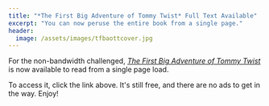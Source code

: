 ```yaml
---
title: "*The First Big Adventure of Tommy Twist* Full Text Available"
excerpt: "You can now peruse the entire book from a single page."
header:
  image: /assets/images/tfbaottcover.jpg
---
```


For the non-bandwidth challenged, [*The First Big Adventure of Tommy Twist*](http://www.jetadams.com/tfbaottfull/) is now available to read from a single page load.

To access it, click the link above. It's still free, and there are no ads to get in the way. Enjoy!